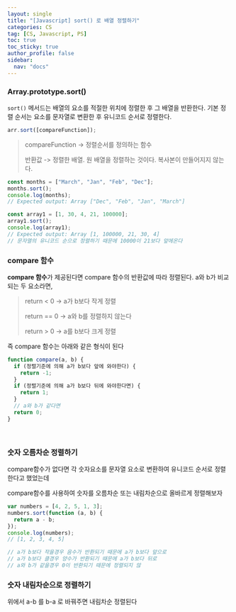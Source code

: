 ```yaml
---
layout: single
title: "[Javascript] sort() 로 배열 정렬하기"
categories: CS
tag: [CS, Javascript, PS]
toc: true
toc_sticky: true
author_profile: false
sidebar:
  nav: "docs"
---
```


### Array.prototype.sort()

`sort()` 메서드는 배열의 요소를 적절한 위치에 정렬한 후 그 배열을 반환한다. 기본 정렬 순서는 요소를 문자열로 변환한 후 유니코드 순서로 정렬한다.

```js
arr.sort([compareFunction]);
```

> compareFunction -> 정렬순서를 정의하는 함수
>
> 반환값 -> 정렬한 배열. 원 배열을 정렬하는 것이다. 복사본이 만들어지지 않는다.

```js
const months = ["March", "Jan", "Feb", "Dec"];
months.sort();
console.log(months);
// Expected output: Array ["Dec", "Feb", "Jan", "March"]

const array1 = [1, 30, 4, 21, 100000];
array1.sort();
console.log(array1);
// Expected output: Array [1, 100000, 21, 30, 4]
// 문자열의 유니코드 순으로 정렬하기 때문에 10000이 21보다 앞에온다
```

### compare 함수

**compare 함수**가 제공된다면 compare 함수의 반환값에 따라 정렬된다. a와 b가 비교되는 두 요소라면,

> return < 0 -> a가 b보다 작게 정렬
>
> return == 0 -> a와 b를 정렬하지 않는다
>
> return > 0 -> a를 b보다 크게 정렬

즉 compare 함수는 아래와 같은 형식이 된다

```js
function compare(a, b) {
  if (정렬기준에 의해 a가 b보다 앞에 와야한다) {
    return -1;
  }
  if (정렬기준에 의해 a가 b보다 뒤에 와야한다면) {
    return 1;
  }
  // a와 b가 같다면
  return 0;
}
```

<br>

### 숫자 오름차순 정렬하기

compare함수가 없다면 각 숫자요소를 문자열 요소로 변환하여 유니코드 순서로 정렬한다고 했었는데

compare함수를 사용하여 숫자를 오름차순 또는 내림차순으로 올바르게 정렬해보자

```js
var numbers = [4, 2, 5, 1, 3];
numbers.sort(function (a, b) {
  return a - b;
});
console.log(numbers);
// [1, 2, 3, 4, 5]

// a가 b보다 작을경우 음수가 반환되기 때문에 a가 b보다 앞으로
// a가 b보다 클경우 양수가 반환되기 때문에 a가 b보다 뒤로
// a와 b가 같을경우 0이 반환되기 때문에 정렬되지 않
```

### 숫자 내림차순으로 정렬하기

위에서 a-b 를 b-a 로 바꿔주면 내림차순 정렬된다
